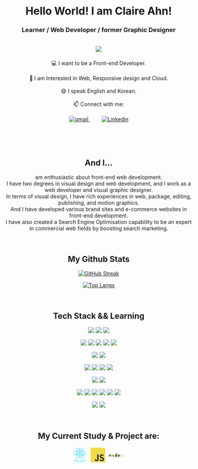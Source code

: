 
<div align=center>
  
  <h1> Hello World! I am Claire Ahn! </h1>
  <h3>Learner / Web Developer / former Graphic Designer</h3>
  
  <br>
  
  <img src="https://media.giphy.com/media/zOvBKUUEERdNm/giphy.gif" />
  <br><br>
  💻 I want to be a Front-end Developer.  
  <br><br>
  🔭 I am Interested in Web, Responsive design and Cloud.  
  <br><br>
  😄 I speak English and Korean.  
  <br><br>
  📫 Connect with me:  
  <br><br>
  <a href="mailto:berkagmpp@gmail.com">
    <img src="https://cdn-icons-png.flaticon.com/512/5968/5968534.png" alt="gmail" width="45" height="45" />
  </a> 	&nbsp;	&nbsp;	&nbsp;	&nbsp;
  <a href="https://www.linkedin.com/in/berkagmpp" target="_blank">
    <img src="https://cdn-icons-png.flaticon.com/512/1409/1409945.png" width="45" height="45" alt="Linkedin" />
  </a>

  <br><br><br>

  ## And I...

  am enthusiastic about front-end web development.<br>
  I have two degrees in visual design and web development, and I work as a web developer and visual graphic designer.<br>
  In terms of visual design, I have rich experiences in web, package, editing, publishing, and motion graphics.<br> 
  And I have developed various brand sites and e-commerce websites in front-end development.<br>
  I have also created a Search Engine Optimisation capability to be an expert in commercial web fields by boosting search marketing.  

  <br>

  ## My Github Stats

  [![GitHub Streak](http://github-readme-streak-stats.herokuapp.com?user=berkagmpp&theme=dark&background=000000)](https://git.io/streak-stats)

  [![Top Langs](https://github-readme-stats.vercel.app/api/top-langs/?username=berkagmpp&layout=compact&theme=vision-friendly-dark)](https://github.com/anuraghazra/github-readme-stats)

  <br>

  ## Tech Stack && Learning

  <a href="#"><img src="https://img.shields.io/badge/HTML5-E34F26?style=flat-square&logo=HTML5&logoColor=white"/></a>
  <a href="#"><img src="https://img.shields.io/badge/CSS3-1572B6?style=flat-square&logo=CSS3&logoColor=white"/></a>
  <a href="#"><img src="https://img.shields.io/badge/Bootstrap-7952B3?style=flat-square&logo=Bootstrap&logoColor=white"/></a>

  <a href="#"><img src="https://img.shields.io/badge/JavaScript-E53238?style=flat-square&logo=JavaScript&logoColor=white"/></a>
  <a href="#"><img src="https://img.shields.io/badge/TypeScript-3178C6?style=flat-square&logo=TypeScript&logoColor=white"/></a>
  <a href="#"><img src="https://img.shields.io/badge/React-005FED?style=flat-square&logo=React&logoColor=white"/></a>
  <a href="#"><img src="https://img.shields.io/badge/Angular-DD0031?style=flat-square&logo=Angular&logoColor=white"/></a>
  <a href="#"><img src="https://img.shields.io/badge/jQuery-3C5280?style=flat-square&logo=jQuery&logoColor=white"/></a>

  <a href="#"><img src="https://img.shields.io/badge/PHP-777BB4?style=flat-square&logo=PHP&logoColor=white"/></a>
  <a href="#"><img src="https://img.shields.io/badge/WordPress-0E9648?style=flat-square&logo=WordPress&logoColor=white"/></a>

  <a href="#"><img src="https://img.shields.io/badge/Git-F05032?style=flat-square&logo=Git&logoColor=white"/></a>
  <a href="#"><img src="https://img.shields.io/badge/GitHub-303030?style=flat-square&logo=GitHub&logoColor=white"/></a>
  <a href="#"><img src="https://img.shields.io/badge/Heroku-430098?style=flat-square&logo=Heroku&logoColor=white"/></a>
  <a href="#"><img src="https://img.shields.io/badge/Amazon%20AWS-535D6C?style=flat-square&logo=Amazon%20AWS&logoColor=white"/></a>

  <a href="#"><img src="https://img.shields.io/badge/Visual%20Studio-5C2D91?style=flat-square&logo=Visual%20Studio&logoColor=white"/></a>
  <a href="#"><img src="https://img.shields.io/badge/Visual%20Studio%20Code-007ACC?style=flat-square&logo=Visual%20Studio%20Code&logoColor=white"/></a>


  <a href="#"><img src="https://img.shields.io/badge/Adobe%20Illustrator-D4911E?style=flat-square&logo=Adobe%20Illustrator&logoColor=white"/></a>
  <a href="#"><img src="https://img.shields.io/badge/Adobe%20Photoshop-23C8D2?style=flat-square&logo=Adobe%20Photoshop&logoColor=white"/></a>
  <a href="#"><img src="https://img.shields.io/badge/Adobe%20InDesign-C41E25?style=flat-square&logo=Adobe%20InDesign&logoColor=white"/></a>
  <a href="#"><img src="https://img.shields.io/badge/Adobe%20Premiere%20Pro-1B72BE?style=flat-square&logo=Adobe%20Premiere%20Pro&logoColor=white"/></a>
  <a href="#"><img src="https://img.shields.io/badge/Adobe%20After%20Effects-5468FF?style=flat-square&logo=Adobe%20After%20Effects&logoColor=white"/></a>
  <a href="#"><img src="https://img.shields.io/badge/Adobe%20XD-981E32?style=flat-square&logo=Adobe%20XD&logoColor=white"/></a>

  <a href="#"><img src="https://img.shields.io/badge/Microsoft%20Office-52B54B?style=flat-square&logo=Microsoft%20Office&logoColor=white"/></a>
  <a href="#"><img src="https://img.shields.io/badge/Windows-0078D6?style=flat-square&logo=Windows&logoColor=white"/></a>

  <br>

  ## My Current Study & Project are:

  <img src="https://github.com/devicons/devicon/blob/master/icons/react/react-original-wordmark.svg" title="React" alt="React" width="40" height="40"/>&nbsp;
  <img src="https://github.com/devicons/devicon/blob/master/icons/javascript/javascript-original.svg" title="JavaScript" alt="JavaScript" width="40" height="40"/>&nbsp;
  <img src="https://github.com/devicons/devicon/blob/master/icons/nodejs/nodejs-original-wordmark.svg" title="NodeJS" alt="NodeJS" width="40" height="40"/>&nbsp;  

</div>
